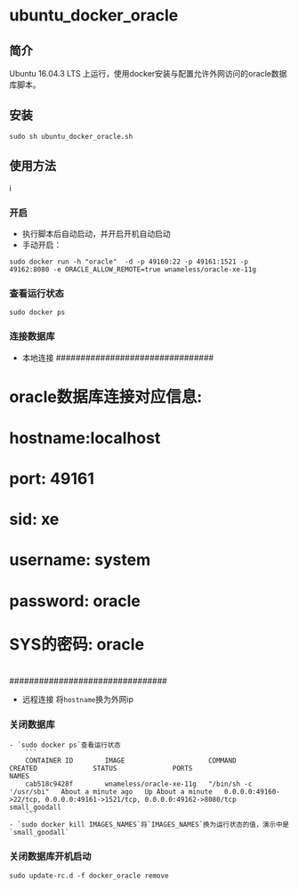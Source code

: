 # ubuntu_docker_oracle

## 简介
Ubuntu 16.04.3 LTS 上运行，使用docker安装与配置允许外网访问的oracle数据库脚本。

## 安装
```
sudo sh ubuntu_docker_oracle.sh
```

## 使用方法
i
### 开启
- 执行脚本后自动启动，并开启开机自动启动
- 手动开启：
```
sudo docker run -h "oracle"  -d -p 49160:22 -p 49161:1521 -p 49162:8080 -e ORACLE_ALLOW_REMOTE=true wnameless/oracle-xe-11g
```

### 查看运行状态
```
sudo docker ps
```

### 连接数据库
- 本地连接
 ################################
 #                              #
 # oracle数据库连接对应信息:    #
 #                              #
 # hostname:localhost           #
 #                              #
 # port: 49161                  #
 #                              #
 # sid: xe                      #
 #                              #
 # username: system             #
 #                              #
 # password: oracle             #
 #                              #
 # SYS的密码: oracle            #
 #                              #
 ################################ 
- 远程连接
 将`hostname`换为外网ip

### 关闭数据库
    - `sudo docker ps`查看运行状态
        ```
        CONTAINER ID        IMAGE                     COMMAND                  CREATED              STATUS              PORTS                                                                     NAMES
        cab518c9428f        wnameless/oracle-xe-11g   "/bin/sh -c '/usr/sbi"   About a minute ago   Up About a minute   0.0.0.0:49160->22/tcp, 0.0.0.0:49161->1521/tcp, 0.0.0.0:49162->8080/tcp   small_goodall
        ```
    - `sudo docker kill IMAGES_NAMES`将`IMAGES_NAMES`换为运行状态的值，演示中是`small_goodall`

### 关闭数据库开机启动
```
sudo update-rc.d -f docker_oracle remove
```
